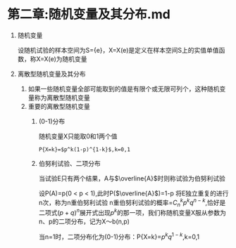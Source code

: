 
# 第二章:随机变量及其分布.md

1. 随机变量
   
   设随机试验的样本空间为S={e}，X=X(e)是定义在样本空间S上的实值单值函数，称X=X(e)为随机变量
2. 离散型随机变量及其分布
   1. 如果一些随机变量全部可能取到的值是有限个或无限可列个，这种随机变量称为离散型随机变量
   2. 重要的离散型随机变量
      1. (0-1)分布

         随机变量X只能取0和1两个值

         ```text
         P{X=k}=$p^k(1-p)^{1-k}$,k=0,1
         ```

      2. 伯努利试验、二项分布

         当试验E只有两个结果，A与$\overline{A}$时则称试验为伯努利试验

         设P(A)=p(0 < p < 1),此时P($\overline{A}$)=1-p
         将E独立重复的进行n次，称为n重伯努利试验
         n重伯努利试验的概率=$C_n^kp^kq^{n-k}$,恰好是二项式$(p+q)^n$展开式出现$p^k$的那一项，我们称随机变量X服从参数为n、p的二项分布，记为X～b(n,p)

         当n=1时，二项分布化为(0-1)分布：P{X=k}=$p^kq^{1-k}$,k=0,1
